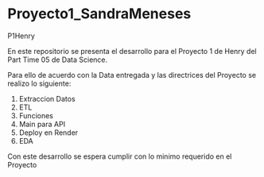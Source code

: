 # Proyecto1_SandraMeneses
 P1Henry

 En este repositorio se presenta el desarrollo para el Proyecto 1 de Henry del Part Time 05 de Data Science.

 Para ello de acuerdo con la Data entregada y las directrices del Proyecto se realizo lo siguiente:

 1. Extraccion Datos
 2. ETL
 3. Funciones
  4. Main para API
 5. Deploy en Render
 6. EDA

 Con este desarrollo se espera cumplir con lo minimo requerido en el Proyecto


